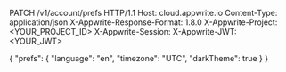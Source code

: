 PATCH /v1/account/prefs HTTP/1.1
Host: cloud.appwrite.io
Content-Type: application/json
X-Appwrite-Response-Format: 1.8.0
X-Appwrite-Project: <YOUR_PROJECT_ID>
X-Appwrite-Session: 
X-Appwrite-JWT: <YOUR_JWT>

{
  "prefs": {
    "language": "en",
    "timezone": "UTC",
    "darkTheme": true
  }
}
